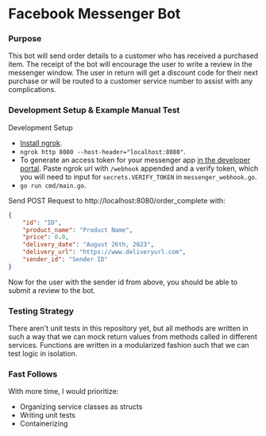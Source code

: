 # Facebook Messenger Bot

### Purpose

This bot will send order details to a customer who has received a purchased item. The receipt of the bot will encourage the user to write a review in the messenger window. The user in return will get a discount code for their next purchase or will be routed to a customer service number to assist with any complications.

### Development Setup & Example Manual Test

Development Setup
* [Install ngrok](https://ngrok.com/download).
* `ngrok http 8080 --host-header="localhost:8080"`.
* To generate an access token for your messenger app [in the developer portal](https://developers.facebook.com/apps/3611148295794646/messenger/settings/). Paste ngrok url with `/webhook` appended and a verify token, which you will need to input for `secrets.VERIFY_TOKEN` in `messenger_webhook.go`.
* `go run cmd/main.go`.

Send POST Request to http://localhost:8080/order_complete with:
```JSON
{
    "id": "ID",
    "product_name": "Product Name",
	"price": 0.0,
	"delivery_date": "August 26th, 2023",
    "delivery_url": "https://www.deliveryurl.com",
    "sender_id": "Sender ID"
}
```

Now for the user with the sender id from above, you should be able to submit a review to the bot.

### Testing Strategy

There aren't unit tests in this repository yet, but all methods are written in such a way that we can mock return values from methods called in different services. Functions are written in a modularized fashion such that we can test logic in isolation.

### Fast Follows

With more time, I would prioritize:
* Organizing service classes as structs
* Writing unit tests
* Containerizing
